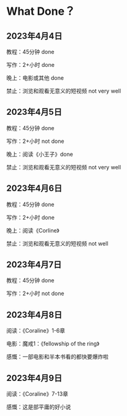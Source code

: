 # What Done？

## 2023年4月4日

教程：45分钟 done

写作：2+小时 done

晚上：电影或其他 done

禁止：浏览和观看无意义的短视频 not very well

## 2023年4月5日

教程：45分钟 done

写作：2+小时 not done

晚上：阅读《小王子》done

禁止：浏览和观看无意义的短视频 not very well

## 2023年4月6日

教程：45分钟 done

写作：2+小时 done

晚上：阅读《Corline》

禁止：浏览和观看无意义的短视频 not well

## 2023年4月7日

教程：45分钟 done

写作：2+小时 not done

## 2023年4月8日

阅读：《Coraline》1-6章

电影：魔戒1：《fellowship of the ring》

感慨：一部电影和半本书看的都快要爆炸啦


## 2023年4月9日

阅读：《Coraline》7-13章

感慨：这是部平庸的好小说
